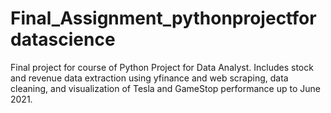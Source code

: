 # Final_Assignment_pythonprojectfordatascience
Final project for course of Python Project for Data Analyst. Includes stock and revenue data extraction using yfinance and web scraping, data cleaning, and visualization of Tesla and GameStop performance up to June 2021.
